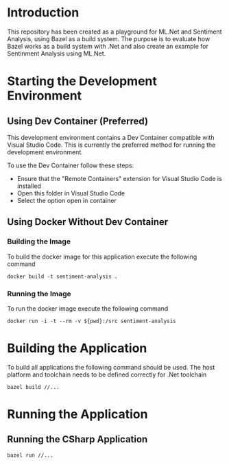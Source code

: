 # Introduction

This repository has been created as a playground for ML.Net and Sentiment Analysis, using Bazel as a build system. The purpose is to evaluate how Bazel works as a build system with .Net and also create an example for Sentinment Analysis using ML.Net.

# Starting the Development Environment

## Using Dev Container (Preferred)

This development environment contains a Dev Container compatible with Visual Studio Code. This is currently the preferred method for running the development environment.

To use the Dev Container follow these steps:
- Ensure that the "Remote Containers" extension for Visual Studio Code is installed
- Open this folder in Visual Studio Code
- Select the option open in container

## Using Docker Without Dev Container

### Building the Image

To build the docker image for this application execute the following command

`docker build -t sentiment-analysis .`

### Running the Image

To run the docker image execute the following command

`docker run -i -t --rm -v ${pwd}:/src sentiment-analysis`

# Building the Application

To build all applications the following command should be used.
The host platform and toolchain needs to be defined correctly for .Net toolchain

`bazel build //...`

# Running the Application

## Running the CSharp Application

`bazel run //...`
